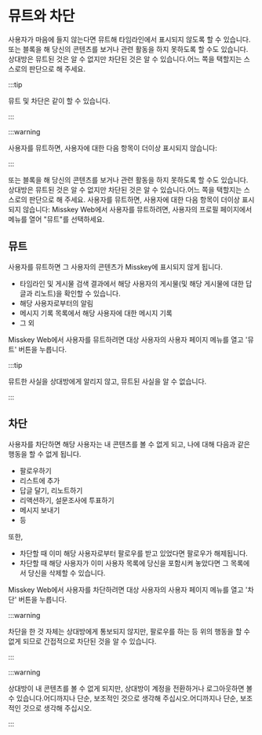 # 뮤트와 차단

사용자가 마음에 들지 않는다면 뮤트해 타임라인에서 표시되지 않도록 할 수 있습니다.
또는 블록을 해 당신의 콘텐츠를 보거나 관련 활동을 하지 못하도록 할 수도 있습니다.
상대방은 뮤트된 것은 알 수 없지만 차단된 것은 알 수 있습니다.어느 쪽을 택할지는 스스로의 판단으로 해 주세요.

:::tip

뮤트 및 차단은 같이 할 수 있습니다.

:::

:::warning

사용자를 뮤트하면, 사용자에 대한 다음 항목이 더이상 표시되지 않습니다:

:::

또는 블록을 해 당신의 콘텐츠를 보거나 관련 활동을 하지 못하도록 할 수도 있습니다. 상대방은 뮤트된 것은 알 수 없지만 차단된 것은 알 수 있습니다.어느 쪽을 택할지는 스스로의 판단으로 해 주세요. 사용자를 뮤트하면, 사용자에 대한 다음 항목이 더이상 표시되지 않습니다: Misskey Web에서 사용자를 뮤트하려면, 사용자의 프로필 페이지에서 메뉴를 열어 "뮤트"를 선택하세요.

## 뮤트

사용자를 뮤트하면 그 사용자의 콘텐츠가 Misskey에 표시되지 않게 됩니다.

- 타임라인 및 게시물 검색 결과에서 해당 사용자의 게시물(및 해당 게시물에 대한 답글과 리노트)을 확인할 수 있습니다.
- 해당 사용자로부터의 알림
- 메시지 기록 목록에서 해당 사용자에 대한 메시지 기록
- 그 외

Misskey Web에서 사용자를 뮤트하려면 대상 사용자의 사용자 페이지 메뉴를 열고 '뮤트' 버튼을 누릅니다.

:::tip

뮤트한 사실을 상대방에게 알리지 않고, 뮤트된 사실을 알 수 없습니다.

:::

## 차단

사용자를 차단하면 해당 사용자는 내 콘텐츠를 볼 수 없게 되고, 나에 대해 다음과 같은 행동을 할 수 없게 됩니다.

- 팔로우하기
- 리스트에 추가
- 답글 달기, 리노트하기
- 리액션하기, 설문조사에 투표하기
- 메시지 보내기
- 등

또한,

- 차단할 때 이미 해당 사용자로부터 팔로우를 받고 있었다면 팔로우가 해제됩니다.
- 차단할 때 해당 사용자가 이미 사용자 목록에 당신을 포함시켜 놓았다면 그 목록에서 당신을 삭제할 수 있습니다.

Misskey Web에서 사용자를 차단하려면 대상 사용자의 사용자 페이지 메뉴를 열고 '차단' 버튼을 누릅니다.

:::warning

차단을 한 것 자체는 상대방에게 통보되지 않지만, 팔로우를 하는 등 위의 행동을 할 수 없게 되므로 간접적으로 차단된 것을 알 수 있습니다.

:::

:::warning

상대방이 내 콘텐츠를 볼 수 없게 되지만, 상대방이 계정을 전환하거나 로그아웃하면 볼 수 있습니다.어디까지나 단순, 보조적인 것으로 생각해 주십시오.어디까지나 단순, 보조적인 것으로 생각해 주십시오.

:::
